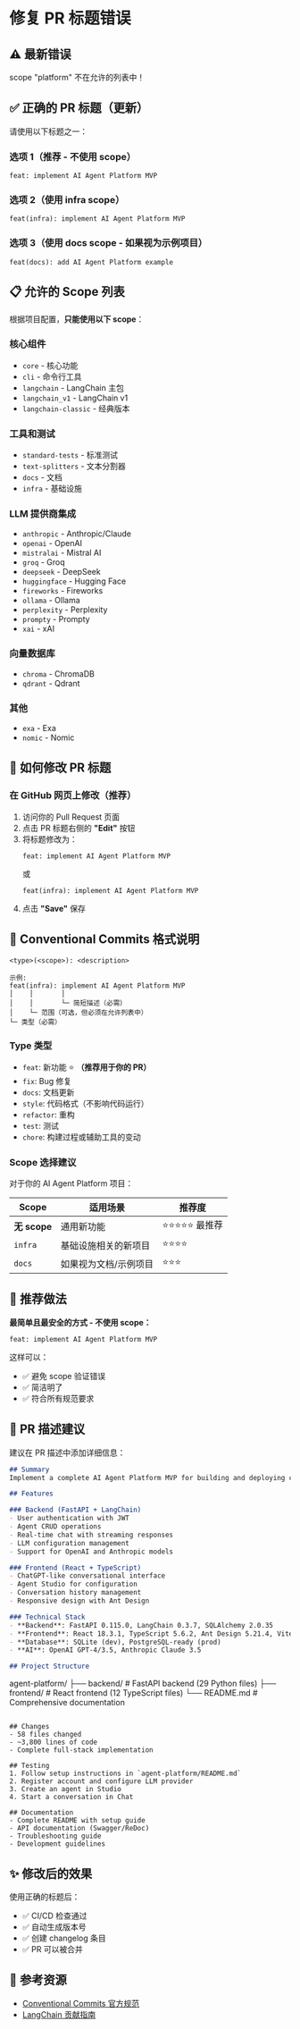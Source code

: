 # 修复 PR 标题错误

## ⚠️ 最新错误

scope "platform" 不在允许的列表中！

## ✅ 正确的 PR 标题（更新）

请使用以下标题之一：

### 选项 1（推荐 - 不使用 scope）
```
feat: implement AI Agent Platform MVP
```

### 选项 2（使用 infra scope）
```
feat(infra): implement AI Agent Platform MVP
```

### 选项 3（使用 docs scope - 如果视为示例项目）
```
feat(docs): add AI Agent Platform example
```

## 📋 允许的 Scope 列表

根据项目配置，**只能使用以下 scope**：

### 核心组件
- `core` - 核心功能
- `cli` - 命令行工具
- `langchain` - LangChain 主包
- `langchain_v1` - LangChain v1
- `langchain-classic` - 经典版本

### 工具和测试
- `standard-tests` - 标准测试
- `text-splitters` - 文本分割器
- `docs` - 文档
- `infra` - 基础设施

### LLM 提供商集成
- `anthropic` - Anthropic/Claude
- `openai` - OpenAI
- `mistralai` - Mistral AI
- `groq` - Groq
- `deepseek` - DeepSeek
- `huggingface` - Hugging Face
- `fireworks` - Fireworks
- `ollama` - Ollama
- `perplexity` - Perplexity
- `prompty` - Prompty
- `xai` - xAI

### 向量数据库
- `chroma` - ChromaDB
- `qdrant` - Qdrant

### 其他
- `exa` - Exa
- `nomic` - Nomic

## 🔧 如何修改 PR 标题

### 在 GitHub 网页上修改（推荐）

1. 访问你的 Pull Request 页面
2. 点击 PR 标题右侧的 **"Edit"** 按钮
3. 将标题修改为：
   ```
   feat: implement AI Agent Platform MVP
   ```
   或
   ```
   feat(infra): implement AI Agent Platform MVP
   ```
4. 点击 **"Save"** 保存

## 📝 Conventional Commits 格式说明

```
<type>(<scope>): <description>

示例:
feat(infra): implement AI Agent Platform MVP
│    │       │
│    │       └─ 简短描述（必需）
│    └─ 范围（可选，但必须在允许列表中）
└─ 类型（必需）
```

### Type 类型
- `feat`: 新功能 ⭐ **（推荐用于你的 PR）**
- `fix`: Bug 修复
- `docs`: 文档更新
- `style`: 代码格式（不影响代码运行）
- `refactor`: 重构
- `test`: 测试
- `chore`: 构建过程或辅助工具的变动

### Scope 选择建议

对于你的 AI Agent Platform 项目：

| Scope | 适用场景 | 推荐度 |
|-------|---------|--------|
| **无 scope** | 通用新功能 | ⭐⭐⭐⭐⭐ 最推荐 |
| `infra` | 基础设施相关的新项目 | ⭐⭐⭐⭐ |
| `docs` | 如果视为文档/示例项目 | ⭐⭐⭐ |

## 🎯 推荐做法

**最简单且最安全的方式 - 不使用 scope：**

```
feat: implement AI Agent Platform MVP
```

这样可以：
- ✅ 避免 scope 验证错误
- ✅ 简洁明了
- ✅ 符合所有规范要求

## 📄 PR 描述建议

建议在 PR 描述中添加详细信息：

```markdown
## Summary
Implement a complete AI Agent Platform MVP for building and deploying conversational AI agents.

## Features

### Backend (FastAPI + LangChain)
- User authentication with JWT
- Agent CRUD operations
- Real-time chat with streaming responses
- LLM configuration management
- Support for OpenAI and Anthropic models

### Frontend (React + TypeScript)
- ChatGPT-like conversational interface
- Agent Studio for configuration
- Conversation history management
- Responsive design with Ant Design

### Technical Stack
- **Backend**: FastAPI 0.115.0, LangChain 0.3.7, SQLAlchemy 2.0.35
- **Frontend**: React 18.3.1, TypeScript 5.6.2, Ant Design 5.21.4, Vite 5.4.8
- **Database**: SQLite (dev), PostgreSQL-ready (prod)
- **AI**: OpenAI GPT-4/3.5, Anthropic Claude 3.5

## Project Structure
```
agent-platform/
├── backend/          # FastAPI backend (29 Python files)
├── frontend/         # React frontend (12 TypeScript files)
└── README.md         # Comprehensive documentation
```

## Changes
- 58 files changed
- ~3,800 lines of code
- Complete full-stack implementation

## Testing
1. Follow setup instructions in `agent-platform/README.md`
2. Register account and configure LLM provider
3. Create an agent in Studio
4. Start a conversation in Chat

## Documentation
- Complete README with setup guide
- API documentation (Swagger/ReDoc)
- Troubleshooting guide
- Development guidelines
```

## ✨ 修改后的效果

使用正确的标题后：
- ✅ CI/CD 检查通过
- ✅ 自动生成版本号
- ✅ 创建 changelog 条目
- ✅ PR 可以被合并

## 🔗 参考资源

- [Conventional Commits 官方规范](https://www.conventionalcommits.org/)
- [LangChain 贡献指南](https://github.com/langchain-ai/langchain/blob/master/CONTRIBUTING.md)
